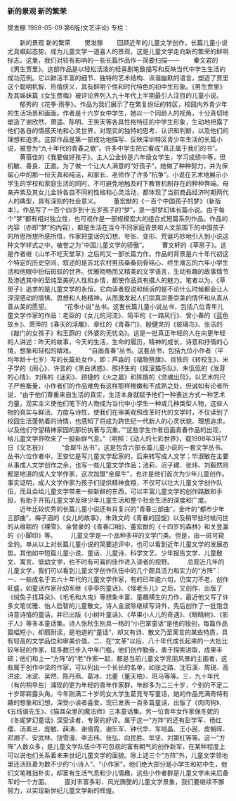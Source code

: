 ### 新的景观  新的繁荣
樊发稼
1998-05-09
第6版(文艺评论)
专栏：

　　新的景观  新的繁荣
　　樊发稼
　　回顾近年的儿童文学创作，长篇儿童小说尤具崛起态势，成为儿童文学一道喜人的景观，这是儿童文学走向新的繁荣的鲜明标志。这里，我们对较有影响的一些长篇作品作一简要扫描——
　　秦文君的《男生贾里》。这部作品是以轻松活泼的轻喜剧笔致描写和反映当代中学生生活的成功范例。它以鲜活丰富的细节、独特的艺术结构、诙谐幽默的语言，塑造了贾里这个聪明机智、热情侠义，具有鲜明个性和时代特色的初中生形象。《男生贾里》及其姊妹篇《女生贾梅》被评论界列入九十年代上半期最引人注目的儿童小说。
　　郁秀的《花季·雨季》。作品为我们展示了在繁复纷纭的特区，校园内外青少年的生活场景和画面。作者是十六岁女中学生，她以一个同龄人的视角，十分真切地塑造了谢欣然、萧遥、陈明、王笑天等各具性格特征的中学生形象，生动地袒露了他们各自的情感天地和心灵世界，对现实的独特的思考、认识和判断，以及他们的理想和追求。这部作品是第一部成功地描写、反映深圳特区青少年生活的长篇小说，被誉为“九十年代的青春之歌”。许多中学生把它看成“真正属于我们的书”。
　　黄蓓佳的《我要做好孩子》。主人公金铃是六年级女学生，学习成绩中等，但机敏、善良、正直。为了做一个让大人满意的“好孩子”，她做了种种努力，并为保留心中的那一份天真和纯洁，和家长、老师作了许多“抗争”。小说在艺术地展示小学生的学校和家庭生活的同时，不可避免地触及时下教育机制存在的种种弊端。母亲卉紫及其女儿金铃各自不同的性格和心灵活动，都体现了当前商品经济时期两代人的典型，具有深刻的社会意义。
　　董宏猷的《一百个中国孩子的梦》（新版本）。作品写了一百个四岁到十五岁孩子的“梦”，是一部梦幻体长篇小说。由于每个“梦”都有相对独立性，也可视作是一部规模宏大的组合式短篇系列作品。作品的内容（亦即“梦”的内容），都是生活在当今不同家庭背景和人文氛围下的中国孩子的所思所想所感所悟，作家把童话的幻想、夸张、变形、荒诞巧妙地引入到小说这种文学样式之中，被誉之为“中国儿童文学的骄傲”。
　　曹文轩的《草房子》。这是作者继《山羊不吃天堂草》之后的又一部长篇力作。作品的背景是六十年代初这个特定的历史空间，叙述的是苏北农村男孩桑桑刻骨铭心、终生难忘的六年小学生活和他眼中纷纭斑驳的世界。优雅晓畅而又精美的文学语言，生动有趣的故事情节及渗透其中的至纯至美的人性和乡情，都使作品具有摄人的魅力。笔者以为，《草房子》追求的是儿童文学的永恒，它向读者叙说和倾诉的是不论什么时候都会让人深深感动的情愫、思想和人格精神，从而激发起人们崇真崇善崇美的情怀和从真从善从美的愿望。
　　“花季小说”丛书。这套长篇儿童小说丛书，包括八位青年儿童文学作家的作品：老臣的《女儿的河流》、简平的《一路风行》、曾小春的《蓝色故乡》、萧萍的《春天的浮雕》、章红的《青春门》、殷健灵的《玻璃鸟》、张洁的《敲门的女孩子》和王蔚的《外婆的无忧岛》。这是一批真正年轻的人在向更年轻的人讲述：昨天的故事，今天的生活，生命的履历，精神的成长，诗意和抒情的心情，想象和轻松的嬉戏。
　　“自画青春”丛书。这套丛书，包括九位小作者（平均年龄十七岁）写的长篇处女作，即：芦淼的《福物祭旗》、肖铁的《转校生》、米子学的《闹心》、许言的《黑白诱惑》、邢抒生的《摇滚猫乐队》、朱佤佤的《发芽的心情》、刘伟的《迷彩》、顾捷的《火之晨》和陈朗的《灵魂出窍》。以艺术的尺子严格衡量，小作者们的作品难免有这样那样稚嫩和不成熟之处，但诚如有论者所说，“由于他们尊重来自生活的真实，生活本身就赋予他们一种表达方式一种艺术力量，现实主义使他们笔下的人物成为当代中小学生一种或几种类型人物，这些人物的真实与鲜活、力度与诗性，使我们在审美观照改革时代的文学时，不仅读到了校园生活蓬勃着的诗情，也感知了将成为跨世纪一代新人的心灵状貌、理想追求，以及他们守望精神家园的那份执著与沉重。”“这些学生作者自画青春作品的出现，给儿童文学界吹来了一股新鲜气息。”（明照：《动人的七彩世界》，载1998年3月17日《文艺报》）
　　“金犀牛丛书”。这是包含六部长篇儿童小说的一套文学丛书。丛书六位作者中，王安忆是写儿童文学起家的，后来转写成人文学；毕淑敏在主要从事成人文学创作之余，也写一些儿童文学作品；池莉、迟子建、张炜、刘毅然则都是地道的成人文学作家，这次加盟“金犀牛”，也许是他们首次为少年儿童创作。事实证明，成人文学作家为孩子们提供精神食粮，不仅可以壮大儿童文学创作队伍，而且会给儿童文学带来一些新鲜的东西，可以丰富儿童文学的创作路数和手段，有助于开拓儿童文学反映少年儿童生活和整个社会生活的深度和广度。
　　近年比较优秀的长篇儿童小说还有肖复兴的“青春三部曲”，金叶的“都市少年三部曲”，梅子涵的《女儿的故事》，朱效文的《青春的回旋》以及稍早些时候问世的从维熙的《裸雪》、金曾豪的《青春口哨》、董宏猷的《十四岁的森林》和关登瀛的《小脚印》等。
　　儿童文学是一个品种多样的文学门类。但是，由一斑可窥全豹。单从以上对长篇儿童小说的简要述评中，也可以看到近年儿童文学的发展态势。其他如中短篇儿童小说、童话、儿童诗、科学文艺、少年报告文学、儿童散文、寓言、低幼文学，也不时有可喜的佳作进入读者的视野。
　　总观近几年的儿童文学，我们可以看到儿童文学创作队伍中的几个颇具活力和实力的“方阵”：一、一些成名于五六十年代的儿童文学作家，有的已年逾六旬，仍宝刀不老，创作旺盛，如童话作家孙幼军继《亭亭的童话》、《怪老头儿》之后，又创作、出版了《绒兔子找耳朵》、《毛毛和大鬼》等想象丰富、童趣横生的力作，最近他又写了许多文笔优雅、怡人启智的儿童散文。诗人金波除继续写诗外，先后创作了一批饱含诗意诗情的童话，并已出版《小树叶童话》、《苹果小人儿的奇遇》、《眼睛树》、《影子人》等多本童话集。诗人张秋生别具一格的“小巴掌童话”是他的独创，每篇作品篇幅短小，却颇耐读，是地道的“童话”，却又有诗、散文乃至寓言的某些特质，具有较高的文学品位和审美价值。二、在“文革”以后、八十年代成长起来的一大批比较年轻的作家，现多数已步入中年门槛，他们创作勤奋，勇于探索进取，成果丰硕；他们和上一“方阵”的“老”作家一起，都是当前儿童文学亮丽风景的主画者，这些属于创作中坚的作家，可以列出一个长长的名单，如张之路、沈石溪、周锐、高洪波、冰波、吴然、陈丹燕、葛冰、北董（董天柚）、班马等等。三、九十年代（有的稍早些）涌现的更为年轻的青年作家群，年龄多为二三十岁，个别的不足二十岁即崭露头角。今年刚满二十岁的女大学生葛竞专写童话，她的作品充满奇特有趣的想象和幻想，深受小读者喜爱，现已发表一百多篇童话，出版了《肉肉狗》、《五线谱先生》、《猫耳朵里的魔法师》三本童话集。另一位青年女作家保冬妮的《冬妮梦幻童话》深受读者、专家的好评。属于这一“方阵”的还有彭学军、杨红缨、汤素兰、庞敏、薛涛、谢倩霓、谢乐军、钟代华、车培晶、王小民、皮朝晖、邓湘子、安武林、饶雪漫、李志伟、张弘、向民胜、牟坚、刘第红等等。这一“方阵”人数众多，是儿童文学队伍中不可忽视的富有朝气的创作新军，在某种程度上可以说他们关系着未来世纪儿童文学的面貌。除上述三个“方阵”外，儿童文学领地里还活跃着为数不少的“小诗人”、“小作家”，他们绝大部分是小学生和初中生，他们文笔稚拙朴实，却富有生活气息和少儿情趣，这些小作者群是儿童文学未来后备军的一个方面。
　　面对丰富多彩、风光旖旎的儿童文学景象，我们要继续不懈努力，以实现新世纪儿童文学新的辉煌。
